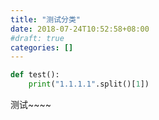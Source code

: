 ```yaml
---
title: "测试分类"
date: 2018-07-24T10:52:58+08:00
#draft: true
categories: []
---
```

```python
def test():
    print("1.1.1.1".split()[1])

```

测试~~~~


